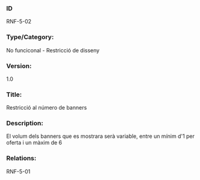 ### ID

RNF-5-02

### Type/Category:

No funciconal - Restricció de disseny

### Version:

1.0

### Title:

Restricció al número de banners

### Description:

El volum dels banners que es mostrara serà variable, entre un mínim d'1 per oferta i un màxim de 6

### Relations:

RNF-5-01
